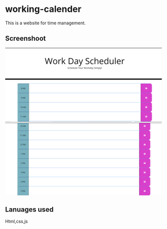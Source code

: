 # working-calender
This is a website for time management.
## Screenshoot
![image](https://github.com/chrisnguyen12/working-calender/blob/main/work%20day%20calender%201.PNG)
![image](https://github.com/chrisnguyen12/working-calender/blob/main/work%20day%20calender%202.PNG)
## Lanuages used 
Html,css,js
